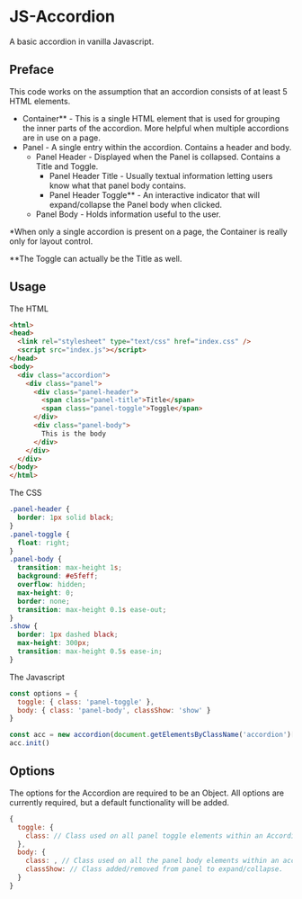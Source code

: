 # JS-Accordion
A basic accordion in vanilla Javascript.

## Preface
This code works on the assumption that an accordion consists of at least 5 HTML elements.
* Container** - This is a single HTML element that is used for grouping the inner parts of the accordion.  More helpful when multiple accordions are in use on a page.
* Panel - A single entry within the accordion.  Contains a header and body.
  * Panel Header - Displayed when the Panel is collapsed.  Contains a Title and Toggle.
    * Panel Header Title - Usually textual information letting users know what that panel body contains.
    * Panel Header Toggle** - An interactive indicator that will expand/collapse the Panel body when clicked.
  * Panel Body - Holds information useful to the user.

*When only a single accordion is present on a page, the Container is really only for layout control.

**The Toggle can actually be the Title as well.

## Usage
The HTML
```html
<html>
<head>
  <link rel="stylesheet" type="text/css" href="index.css" />
  <script src="index.js"></script>
</head>
<body>
  <div class="accordion">
    <div class="panel">
      <div class="panel-header">
        <span class="panel-title">Title</span>
        <span class="panel-toggle">Toggle</span>
      </div>
      <div class="panel-body">
        This is the body
      </div>
    </div>
  </div>
</body>
</html>
```

The CSS
```css
.panel-header {
  border: 1px solid black;
}
.panel-toggle {
  float: right;
}
.panel-body {
  transition: max-height 1s;  
  background: #e5feff;
  overflow: hidden;
  max-height: 0;
  border: none;
  transition: max-height 0.1s ease-out;
}
.show {
  border: 1px dashed black;
  max-height: 300px;
  transition: max-height 0.5s ease-in;
}
```

The Javascript
```javascript
const options = {
  toggle: { class: 'panel-toggle' },
  body: { class: 'panel-body', classShow: 'show' }
}

const acc = new accordion(document.getElementsByClassName('accordion')[0], options)
acc.init()
```

## Options
The options for the Accordion are required to be an Object.  All options are currently required, but a default functionality will be added.

```javascript
{
  toggle: {
    class: // Class used on all panel toggle elements within an Accordion container.
  },
  body: {
    class: , // Class used on all the panel body elements within an accordion container.
    classShow: // Class added/removed from panel to expand/collapse.
  }
}
```
